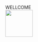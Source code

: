 WELLCOME <br>
<img src="https://media.tenor.com/Xl814h7PMW4AAAAd/kirby.gif" width="85" height="85">
